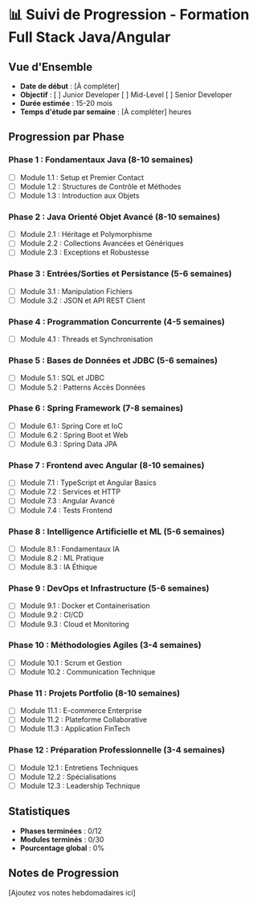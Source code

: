 # 📊 Suivi de Progression - Formation Full Stack Java/Angular

## Vue d'Ensemble
- **Date de début** : [À compléter]
- **Objectif** : [ ] Junior Developer [ ] Mid-Level [ ] Senior Developer
- **Durée estimée** : 15-20 mois
- **Temps d'étude par semaine** : [À compléter] heures

## Progression par Phase

### Phase 1 : Fondamentaux Java (8-10 semaines)
- [ ] Module 1.1 : Setup et Premier Contact
- [ ] Module 1.2 : Structures de Contrôle et Méthodes  
- [ ] Module 1.3 : Introduction aux Objets

### Phase 2 : Java Orienté Objet Avancé (8-10 semaines)
- [ ] Module 2.1 : Héritage et Polymorphisme
- [ ] Module 2.2 : Collections Avancées et Génériques
- [ ] Module 2.3 : Exceptions et Robustesse

### Phase 3 : Entrées/Sorties et Persistance (5-6 semaines)
- [ ] Module 3.1 : Manipulation Fichiers
- [ ] Module 3.2 : JSON et API REST Client

### Phase 4 : Programmation Concurrente (4-5 semaines)
- [ ] Module 4.1 : Threads et Synchronisation

### Phase 5 : Bases de Données et JDBC (5-6 semaines)
- [ ] Module 5.1 : SQL et JDBC
- [ ] Module 5.2 : Patterns Accès Données

### Phase 6 : Spring Framework (7-8 semaines)
- [ ] Module 6.1 : Spring Core et IoC
- [ ] Module 6.2 : Spring Boot et Web
- [ ] Module 6.3 : Spring Data JPA

### Phase 7 : Frontend avec Angular (8-10 semaines)
- [ ] Module 7.1 : TypeScript et Angular Basics
- [ ] Module 7.2 : Services et HTTP
- [ ] Module 7.3 : Angular Avancé
- [ ] Module 7.4 : Tests Frontend

### Phase 8 : Intelligence Artificielle et ML (5-6 semaines)
- [ ] Module 8.1 : Fondamentaux IA
- [ ] Module 8.2 : ML Pratique
- [ ] Module 8.3 : IA Éthique

### Phase 9 : DevOps et Infrastructure (5-6 semaines)
- [ ] Module 9.1 : Docker et Containerisation
- [ ] Module 9.2 : CI/CD
- [ ] Module 9.3 : Cloud et Monitoring

### Phase 10 : Méthodologies Agiles (3-4 semaines)
- [ ] Module 10.1 : Scrum et Gestion
- [ ] Module 10.2 : Communication Technique

### Phase 11 : Projets Portfolio (8-10 semaines)
- [ ] Module 11.1 : E-commerce Enterprise
- [ ] Module 11.2 : Plateforme Collaborative
- [ ] Module 11.3 : Application FinTech

### Phase 12 : Préparation Professionnelle (3-4 semaines)
- [ ] Module 12.1 : Entretiens Techniques
- [ ] Module 12.2 : Spécialisations
- [ ] Module 12.3 : Leadership Technique

## Statistiques
- **Phases terminées** : 0/12
- **Modules terminés** : 0/30
- **Pourcentage global** : 0%

## Notes de Progression
[Ajoutez vos notes hebdomadaires ici]
